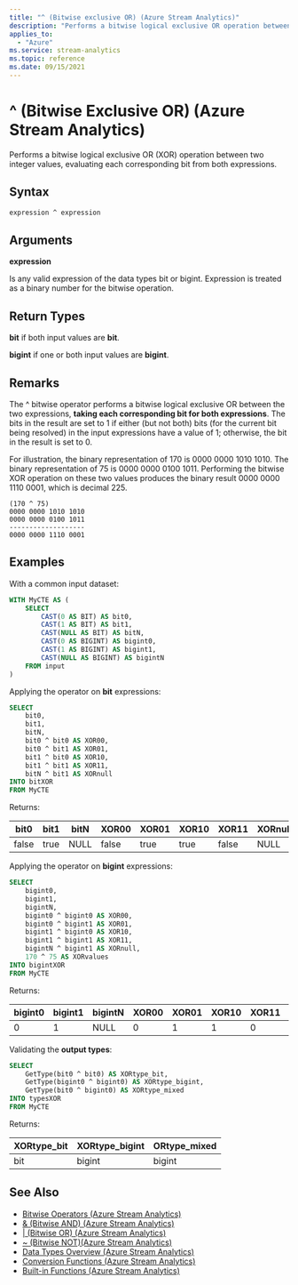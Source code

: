 ```yaml
---
title: "^ (Bitwise exclusive OR) (Azure Stream Analytics)"
description: "Performs a bitwise logical exclusive OR operation between two integer values."
applies_to:
  - "Azure"
ms.service: stream-analytics
ms.topic: reference
ms.date: 09/15/2021
---
```


# ^ (Bitwise Exclusive OR) (Azure Stream Analytics)

Performs a bitwise logical exclusive OR (XOR) operation between two integer values, evaluating each corresponding bit from both expressions.

## Syntax

```SQL
expression ^ expression
```

## Arguments

**expression**

Is any valid expression of the data types bit or bigint. Expression is treated as a binary number for the bitwise operation.

## Return Types

**bit** if both input values are **bit**.

**bigint** if one or both input values are **bigint**.

## Remarks

The ^ bitwise operator performs a bitwise logical exclusive OR between the two expressions, **taking each corresponding bit for both expressions**. The bits in the result are set to 1 if either (but not both) bits (for the current bit being resolved) in the input expressions have a value of 1; otherwise, the bit in the result is set to 0.

For illustration, the binary representation of 170 is 0000 0000 1010 1010. The binary representation of 75 is 0000 0000 0100 1011. Performing the bitwise XOR operation on these two values produces the binary result 0000 0000 1110 0001, which is decimal 225.

```
(170 ^ 75)
0000 0000 1010 1010
0000 0000 0100 1011
-------------------
0000 0000 1110 0001
```

## Examples

With a common input dataset:

```SQL
WITH MyCTE AS (
	SELECT
		CAST(0 AS BIT) AS bit0,
		CAST(1 AS BIT) AS bit1,
		CAST(NULL AS BIT) AS bitN,
		CAST(0 AS BIGINT) AS bigint0,
		CAST(1 AS BIGINT) AS bigint1,
		CAST(NULL AS BIGINT) AS bigintN
	FROM input
)
```

Applying the operator on **bit** expressions:

```SQL
SELECT
	bit0,
	bit1,
	bitN,
	bit0 ^ bit0 AS XOR00,
	bit0 ^ bit1 AS XOR01,
	bit1 ^ bit0 AS XOR10,
	bit1 ^ bit1 AS XOR11,
	bitN ^ bit1 AS XORnull
INTO bitXOR
FROM MyCTE
```

Returns:

|bit0|bit1|bitN|XOR00|XOR01|XOR10|XOR11|XORnull|
|-|-|-|-|-|-|-|-|
|false|true|NULL|false|true|true|false|NULL|

Applying the operator on **bigint** expressions:

```SQL
SELECT
	bigint0,
	bigint1,
	bigintN,
	bigint0 ^ bigint0 AS XOR00,
	bigint0 ^ bigint1 AS XOR01,
	bigint1 ^ bigint0 AS XOR10,
	bigint1 ^ bigint1 AS XOR11,
	bigintN ^ bigint1 AS XORnull,
	170 ^ 75 AS XORvalues
INTO bigintXOR
FROM MyCTE
```

Returns:

|bigint0|bigint1|bigintN|XOR00|XOR01|XOR10|XOR11|XORnull|XORvalues|
|-|-|-|-|-|-|-|-|-|
|0|1|NULL|0|1|1|0|NULL|**225**|

Validating the **output types**:

```SQL
SELECT
	GetType(bit0 ^ bit0) AS XORtype_bit,
	GetType(bigint0 ^ bigint0) AS XORtype_bigint,
	GetType(bit0 ^ bigint0) AS XORtype_mixed
INTO typesXOR
FROM MyCTE
```

Returns:

|XORtype_bit|XORtype_bigint|ORtype_mixed|
|-|-|-|
|bit|bigint|bigint|

## See Also

- [Bitwise Operators &#40;Azure Stream Analytics&#41;](bitwise-operators-azure-stream-analytics.md)
- [& (Bitwise AND) &#40;Azure Stream Analytics&#41;](bitwise-and-azure-stream-analytics.md)
- [| (Bitwise OR) &#40;Azure Stream Analytics&#41;](bitwise-or-azure-stream-analytics.md)
- [~ (Bitwise NOT)&#40;Azure Stream Analytics&#41;](bitwise-not-azure-stream-analytics.md)
- [Data Types Overview &#40;Azure Stream Analytics&#41;](data-types-azure-stream-analytics.md)
- [Conversion Functions &#40;Azure Stream Analytics&#41;](conversion-functions-azure-stream-analytics.md)
- [Built-in Functions &#40;Azure Stream Analytics&#41;](built-in-functions-azure-stream-analytics.md)
